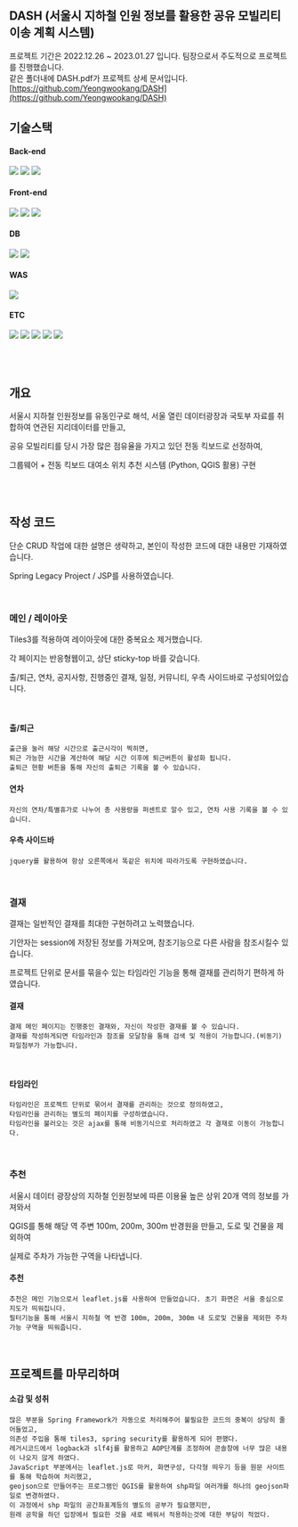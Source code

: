 
## DASH (서울시 지하철 인원 정보를 활용한 공유 모빌리티 이송 계획 시스템)

프로젝트 기간은 2022.12.26 ~ 2023.01.27 입니다. 팀장으로서 주도적으로 프로젝트를 진행했습니다.
<br> 같은 폴더내에 DASH.pdf가 프로젝트 상세 문서입니다.
<br>[https://github.com/Yeongwookang/DASH](https://github.com/Yeongwookang/DASH)

## 기술스택

#### Back-end
<img src="https://img.shields.io/badge/java-007396?style=for-the-badge&logo=java&logoColor=white"> <img src="https://img.shields.io/badge/spring-6DB33F?style=for-the-badge&logo=spring&logoColor=white"> <img src="https://img.shields.io/badge/python-3776AB?style=for-the-badge&logo=python&logoColor=white"> 

#### Front-end
<img src="https://img.shields.io/badge/javascript-F7DF1E?style=for-the-badge&logo=javascript&logoColor=black"> <img src="https://img.shields.io/badge/jquery-0769AD?style=for-the-badge&logo=jquery&logoColor=white"> <img src="https://img.shields.io/badge/jquery-0769AD?style=for-the-badge&logo=jquery&logoColor=white">

#### DB
<img src="https://img.shields.io/badge/oracle-F80000?style=for-the-badge&logo=oracle&logoColor=white"> <img src="https://img.shields.io/badge/mongoDB-47A248?style=for-the-badge&logo=MongoDB&logoColor=white">

#### WAS
<img src="https://img.shields.io/badge/apache tomcat-F8DC75?style=for-the-badge&logo=apachetomcat&logoColor=white">

#### ETC
<img src="https://img.shields.io/badge/git-F05032?style=for-the-badge&logo=git&logoColor=white"> <img src="https://img.shields.io/badge/html5-E34F26?style=for-the-badge&logo=html5&logoColor=white"> <img src="https://img.shields.io/badge/css-1572B6?style=for-the-badge&logo=css3&logoColor=white"> <img src="https://img.shields.io/badge/bootstrap-7952B3?style=for-the-badge&logo=bootstrap&logoColor=white"> <img src="https://img.shields.io/badge/fontawesome-339AF0?style=for-the-badge&logo=fontawesome&logoColor=white">


<br>
<br>

## 개요
서울시 지하철 인원정보를 유동인구로 해석, 서울 열린 데이터광장과 국토부 자료를 취합하여 연관된 지리데이터를 만들고,

공유 모빌리티를 당시 가장 많은 점유율을 가지고 있던 전동 킥보드로 선정하여,

그룹웨어 + 전동 킥보드 대여소 위치 추천 시스템 (Python, QGIS 활용) 구현

<br>
<br>

## 작성 코드

단순 CRUD 작업에 대한 설명은 생략하고, 본인이 작성한 코드에 대한 내용만 기재하였습니다.

Spring Legacy Project / JSP를 사용하였습니다.

<br>

### 메인 / 레이아웃

Tiles3를 적용하여 레이아웃에 대한 중복요소 제거했습니다. 

각 페이지는 반응형웹이고, 상단 sticky-top 바를 갖습니다.

출/퇴근, 연차, 공지사항, 진행중인 결재, 일정, 커뮤니티, 우측 사이드바로 구성되어있습니다.

<br>

#### 출/퇴근
    출근을 눌러 해당 시간으로 출근시각이 찍히면, 
    퇴근 가능한 시간을 계산하여 해당 시간 이후에 퇴근버튼이 활성화 됩니다.
    출퇴근 현황 버튼을 통해 자신의 출퇴근 기록을 볼 수 있습니다.
    
#### 연차
    자신의 연차/특별휴가로 나누어 총 사용량을 퍼센트로 알수 있고, 연차 사용 기록을 볼 수 있습니다.
    
#### 우측 사이드바
    jquery를 활용하여 항상 오른쪽에서 똑같은 위치에 따라가도록 구현하였습니다.
<br>

### 결재
결재는 일반적인 결재를 최대한 구현하려고 노력했습니다.

기안자는 session에 저장된 정보를 가져오며, 참조기능으로 다른 사람을 참조시킬수 있습니다.

프로젝트 단위로 문서를 묶을수 있는 타임라인 기능을 통해 결재를 관리하기 편하게 하였습니다.
<br>

#### 결재
    결제 메인 페이지는 진행중인 결재와, 자신이 작성한 결재를 볼 수 있습니다.
    결재를 작성하게되면 타임라인과 참조를 모달창을 통해 검색 및 적용이 가능합니다.(비동기)
    파일첨부가 가능합니다.
<br>

#### 타임라인
    타임라인은 프로젝트 단위로 묶어서 결재를 관리하는 것으로 정의하였고, 
    타임라인을 관리하는 별도의 페이지를 구성하였습니다.
    타임라인을 불러오는 것은 ajax를 통해 비동기식으로 처리하였고 각 결재로 이동이 가능합니다.
<br>

### 추천
서울시 데이터 광장상의 지하철 인원정보에 따른 이용율 높은 상위 20개 역의 정보를 가져와서 

QGIS를 통해 해당 역 주변 100m, 200m, 300m 반경원을 만들고, 도로 및 건물을 제외하여 

실제로 주차가 가능한 구역을 나타냅니다.
<br>

#### 추천
    추천은 메인 기능으로서 leaflet.js를 사용하여 만들었습니다. 초기 화면은 서울 중심으로 지도가 띄워집니다.
    필터기능을 통해 서울시 지하철 역 반경 100m, 200m, 300m 내 도로및 건물을 제외한 주차가능 구역을 띄워줍니다.

<br>

## 프로젝트를 마무리하며

#### 소감 및 성취

    많은 부분을 Spring Framework가 자동으로 처리해주어 불필요한 코드의 중복이 상당히 줄어들었고, 
    의존성 주입을 통해 tiles3, spring security를 활용하게 되어 편했다.
    레거시코드에서 logback과 slf4j를 활용하고 AOP단계를 조정하여 콘솔창에 너무 많은 내용이 나오지 않게 하였다.
    JavaScript 부분에서는 leaflet.js로 마커, 화면구성, 다각형 띄우기 등을 원문 사이트를 통해 학습하여 처리했고,
    geojson으로 만들어주는 프로그램인 QGIS를 활용하여 shp파일 여러개를 하나의 geojson파일로 변경하였다.
    이 과정에서 shp 파일의 공간좌표계등의 별도의 공부가 필요했지만, 
    원래 공학을 하던 입장에서 필요한 것을 새로 배워서 적용하는것에 대한 부담이 적었다.
